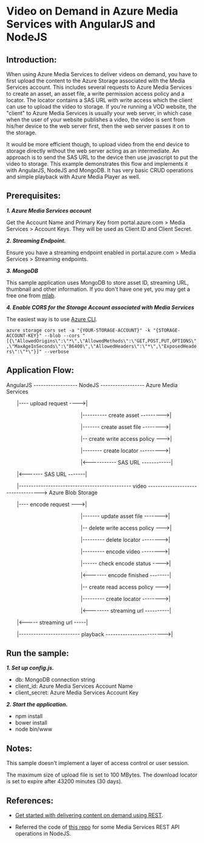 # Video on Demand in Azure Media Services with AngularJS and NodeJS

## Introduction:

When using Azure Media Services to deliver videos on demand, you have to first upload the content to the Azure Storage associated with the Media Services account. This includes several requests to Azure Media Services to create an asset, an asset file, a write permission access policy and a locator. The locator contains a SAS URL with write access which the client can use to upload the video to storage. If you're running a VOD website, the "client" to Azure Media Services is usually your web server, in which case when the user of your website publishes a video, the video is sent from his/her device to the web server first, then the web server passes it on to the storage. 

It would be more efficient though, to upload video from the end device to storage directly without the web server acting as an intermediate. An approach is to send the SAS URL to the device then use javascript to put the video to storage. This example demonstrates this flow and implements it with AngularJS, NodeJS and MongoDB. It has very basic CRUD operations and simple playback with Azure Media Player as well.

## Prerequisites:

***1. Azure Media Services account***

Get the Account Name and Primary Key from portal.azure.com > Media Services > Account Keys. They will be used as Client ID and Client Secret.

***2. Streaming Endpoint.***

Ensure you have a streaming endpoint enabled in portal.azure.com > Media Services > Streaming endpoints.

***3. MongoDB***

This sample application uses MongoDB to store asset ID, streaming URL, thumbnail and other information. If you don't have one yet, you may get a free one from [mlab](https://mlab.com/).

***4. Enable CORS for the Storage Account associated with Media Services***

The easiest way is to use [Azure CLI](https://github.com/Azure/azure-cli).

`azure storage cors set -a "{YOUR-STORAGE-ACCOUNT}" -k "{STORAGE-ACCOUNT-KEY}" --blob --cors "[{\"AllowedOrigins\":\"*\",\"AllowedMethods\":\"GET,POST,PUT,OPTIONS\",\"MaxAgeInSeconds\":\"86400\",\"AllowedHeaders\":\"*\",\"ExposedHeaders\":\"*\"}]" --verbose`

## Application Flow:

AngularJS  ------------------  NodeJS  ------------------  Azure Media Services
 

&emsp;&emsp;|---- upload request ---->|

&emsp;&emsp;&emsp;&emsp;&emsp;&emsp;&emsp;&emsp;&emsp;&emsp;&emsp;&emsp;&emsp;&emsp;|---------- create asset --------->|

&emsp;&emsp;&emsp;&emsp;&emsp;&emsp;&emsp;&emsp;&emsp;&emsp;&emsp;&emsp;&emsp;&emsp;|------- create asset file -------->| 

&emsp;&emsp;&emsp;&emsp;&emsp;&emsp;&emsp;&emsp;&emsp;&emsp;&emsp;&emsp;&emsp;&emsp;|-- create write access policy --->|

&emsp;&emsp;&emsp;&emsp;&emsp;&emsp;&emsp;&emsp;&emsp;&emsp;&emsp;&emsp;&emsp;&emsp;|-------- create locator --------->|

&emsp;&emsp;&emsp;&emsp;&emsp;&emsp;&emsp;&emsp;&emsp;&emsp;&emsp;&emsp;&emsp;&emsp;|<----------- SAS URL ------------|

&emsp;&emsp;|<------- SAS URL -------|

&emsp;&emsp;|---------------------------------------------- video ----------------------------------> Azure Blob Storage

&emsp;&emsp;|---- encode request --->|

&emsp;&emsp;&emsp;&emsp;&emsp;&emsp;&emsp;&emsp;&emsp;&emsp;&emsp;&emsp;&emsp;&emsp;|------- update asset file ------->|

&emsp;&emsp;&emsp;&emsp;&emsp;&emsp;&emsp;&emsp;&emsp;&emsp;&emsp;&emsp;&emsp;&emsp;|-- delete write access policy --->|

&emsp;&emsp;&emsp;&emsp;&emsp;&emsp;&emsp;&emsp;&emsp;&emsp;&emsp;&emsp;&emsp;&emsp;|--------- delete locator -------->|

&emsp;&emsp;&emsp;&emsp;&emsp;&emsp;&emsp;&emsp;&emsp;&emsp;&emsp;&emsp;&emsp;&emsp;|--------- encode video -------->|

&emsp;&emsp;&emsp;&emsp;&emsp;&emsp;&emsp;&emsp;&emsp;&emsp;&emsp;&emsp;&emsp;&emsp;|------ check encode status ---->|

&emsp;&emsp;&emsp;&emsp;&emsp;&emsp;&emsp;&emsp;&emsp;&emsp;&emsp;&emsp;&emsp;&emsp;|<------- encode finished --------|

&emsp;&emsp;&emsp;&emsp;&emsp;&emsp;&emsp;&emsp;&emsp;&emsp;&emsp;&emsp;&emsp;&emsp;|-- create read access policy --->|

&emsp;&emsp;&emsp;&emsp;&emsp;&emsp;&emsp;&emsp;&emsp;&emsp;&emsp;&emsp;&emsp;&emsp;|--------- create locator -------->|

&emsp;&emsp;&emsp;&emsp;&emsp;&emsp;&emsp;&emsp;&emsp;&emsp;&emsp;&emsp;&emsp;&emsp;|<-------- streaming url ----------|

&emsp;&emsp;|<----- streaming url -----|

&emsp;&emsp;|------------------------- playback ------------------------>|

## Run the sample:

***1. Set up config.js.***

- db: MongoDB connection string
- client_id: Azure Media Services Account Name
- client_secret: Azure Media Services Account Key

***2. Start the application.***

- npm install
- bower install
- node bin/www


## Notes:

This sample doesn't implement a layer of access control or user session. 

The maximum size of upload file is set to 100 MBytes. The download locator is set to expire after 43200 minutes (30 days).

## References:

- [Get started with delivering content on demand using REST](https://docs.microsoft.com/en-us/azure/media-services/media-services-rest-get-started).

- Referred the code of [this repo](https://github.com/fritzy/node-azure-media) for some Media Services REST API operations in NodeJS.
